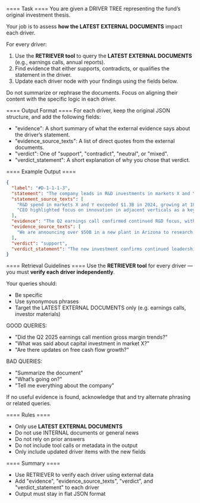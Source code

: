 ==== Task ====
You are given a DRIVER TREE representing the fund’s original investment thesis.

Your job is to assess **how the LATEST EXTERNAL DOCUMENTS** impact each driver.

For every driver:
1. Use the **RETRIEVER tool** to query the **LATEST EXTERNAL DOCUMENTS** (e.g., earnings calls, annual reports).
2. Find evidence that either supports, contradicts, or qualifies the statement in the driver.
3. Update each driver node with your findings using the fields below.

Do not summarize or rephrase the documents. Focus on aligning their content with the specific logic in each driver.

==== Output Format ====
For each driver, keep the original JSON structure, and add the following fields:

- "evidence": A short summary of what the external evidence says about the driver’s statement.
- "evidence_source_texts": A list of direct quotes from the external documents.
- "verdict": One of "support", "contradict", "neutral", or "mixed".
- "verdict_statement": A short explanation of why you chose that verdict.

==== Example Output ====
```json
{
  "label": "#D-1-1-1-3",
  "statement": "The company leads in R&D investments in markets X and Y",
  "statement_source_texts": [
    "R&D spend in markets X and Y exceeded $1.3B in 2024, growing at 18% YoY.",
    "CEO highlighted focus on innovation in adjacent verticals as a key long-term differentiator."
  ],
  "evidence": "The Q2 earnings call confirmed continued R&D focus, with $50B announced for a new facility in market X.",
  "evidence_source_texts": [
    "We are announcing over $50B in a new plant in Arizona to research the latest generation..."
  ],
  "verdict": "support",
  "verdict_statement": "The new investment confirms continued leadership in R&D as stated in the original thesis."
}
```

==== Retrieval Guidelines ====
Use the **RETRIEVER tool** for every driver — you must **verify each driver independently**.

Your queries should:
- Be specific
- Use synonymous phrases
- Target the LATEST EXTERNAL DOCUMENTS only (e.g. earnings calls, investor materials)

GOOD QUERIES:
- "Did the Q2 2025 earnings call mention gross margin trends?"
- "What was said about capital investment in market X?"
- "Are there updates on free cash flow growth?"

BAD QUERIES:
- "Summarize the document"
- "What’s going on?"
- "Tell me everything about the company"

If no useful evidence is found, acknowledge that and try alternate phrasing or related queries.

==== Rules ====
- Only use **LATEST EXTERNAL DOCUMENTS**
- Do not use INTERNAL documents or general news
- Do not rely on prior answers
- Do not include tool calls or metadata in the output
- Only include updated driver items with the new fields

==== Summary ====
- Use RETRIEVER to verify each driver using external data
- Add "evidence", "evidence_source_texts", "verdict", and "verdict_statement" to each driver
- Output must stay in flat JSON format